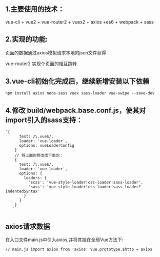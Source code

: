 ##  1.主要使用的技术：
 vue-cli + vue2 + vue-router2 + vuex2 + axios +es6 + webpack + sass

## 2.实现的功能:

   页面的数据通过axios模拟请求本地的json文件获得
   
  vue-router2 实现个页面的相互跳转

## 3.vue-cli初始化完成后，继续新增安装以下依赖 

  `npm install axios node-sass vuex sass-loader vue-swipe --save-dev`

## 4.修改 build/webpack.base.conf.js，使其对import引入的sass支持：
    
	`{
		  test: /\.vue$/,
		  loader: 'vue-loader',
		  options: vueLoaderConfig
		}
		// 将上面的修改成下面的：
		{
		  test: /\.vue$/,
		  loader: 'vue-loader',
		  options: {
			loaders: {
			  'scss': 'vue-style-loader!css-loader!sass-loader',
			  'sass': 'vue-style-loader!css-loader!sass-loader?indentedSyntax'
			}
		  }
		}
       `
       
## axios请求数据

  在入口文件main.js中引入axios,并将其挂在全局Vue方法下:
  
  `
		// main.js
		import axios from 'axios'
		Vue.prototype.$http = axios
  `
